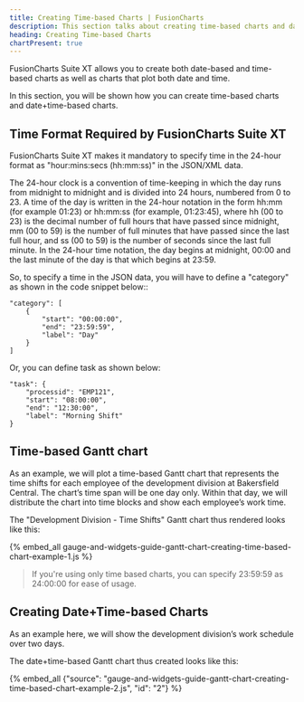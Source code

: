```yaml
---
title: Creating Time-based Charts | FusionCharts
description: This section talks about creating time-based charts and date+tim-based charts. One can also specify a time in the JSON data
heading: Creating Time-based Charts
chartPresent: true
---
```


FusionCharts Suite XT allows you to create both date-based and time-based charts as well as charts that plot both date and time.

In this section, you will be shown how you can create time-based charts and date+time-based charts.

## Time Format Required by FusionCharts Suite XT

FusionCharts Suite XT makes it mandatory to specify time in the 24-hour format as "hour:mins:secs (hh:mm:ss)" in the JSON/XML data.

The 24-hour clock is a convention of time-keeping in which the day runs from midnight to midnight and is divided into 24 hours, numbered from 0 to 23. A time of the day is written in the 24-hour notation in the form hh:mm (for example 01:23) or hh:mm:ss (for example, 01:23:45), where hh (00 to 23) is the decimal number of full hours that have passed since midnight, mm (00 to 59) is the number of full minutes that have passed since the last full hour, and ss (00 to 59) is the number of seconds since the last full minute. In the 24-hour time notation, the day begins at midnight, 00:00 and the last minute of the day is that which begins at 23:59.

So, to specify a time in the JSON data, you will have to define a "category" as shown in the code snippet below::

```
"category": [
    {
        "start": "00:00:00",
        "end": "23:59:59",
        "label": "Day"
    }
]
```

Or, you can define task as shown below:


```
"task": {
    "processid": "EMP121",
    "start": "08:00:00",
    "end": "12:30:00",
    "label": "Morning Shift"
}
```

## Time-based Gantt chart

As an example, we will plot a time-based Gantt chart that represents the time shifts for each employee of the development division at Bakersfield Central. The chart’s time span will be one day only. Within that day, we will distribute the chart into time blocks and show each employee’s work time.

The "Development Division - Time Shifts" Gantt chart thus rendered looks like this:

{% embed_all gauge-and-widgets-guide-gantt-chart-creating-time-based-chart-example-1.js %}

> If you're using only time based charts, you can specify 23:59:59 as 24:00:00 for ease of usage.

## Creating Date+Time-based Charts

As an example here, we will show the development division’s work schedule over two days.

The date+time-based Gantt chart thus created looks like this:

{% embed_all {"source": "gauge-and-widgets-guide-gantt-chart-creating-time-based-chart-example-2.js", "id": "2"} %}
